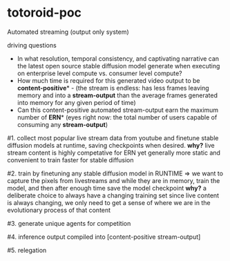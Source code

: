 # totoroid-poc
Automated streaming (output only system)

driving questions
- In what resolution, temporal consistency, and captivating narrative can the latest open source stable diffusion model generate when executing on enterprise level compute vs. consumer level compute?
- How much time is required for this generated video output to be **content-positive*** - (the stream is endless: has less frames leaving memory and into a **stream-output** than the average frames generated into memory for any given period of time)
- Can this content-positive automated stream-output earn the maximum number of **ERN*** (eyes right now: the total number of users capable of consuming any **stream-output**)

#1. collect most popular live stream data from youtube and finetune stable diffusion models at runtime, saving checkpoints when desired.
   **why?** live stream content is highly competative for ERN yet generally more static and convenient to train faster for stable diffusion

#2. train by finetuning any stable diffusion model in RUNTIME => we want to capture the pixels from livestreams and while they are in memory, train the model, and then after enough time save the model checkpoint
   **why?** a deliberate choice to always have a changing training set since live content is always changing, we only need to get a sense of where we are in the evolutionary process of that content

#3. generate unique agents for competition

#4. inference output compiled into [content-positive stream-output]

#5. relegation

